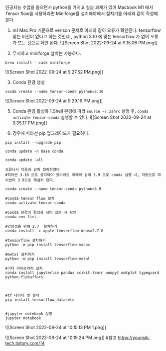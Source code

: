 
인공지능 수업을 들으면서 python을 가지고 실습 과제가 있어 Macbook M1 에서 Tensor flow을 사용하라면 Miniforge를 설치해야해서 설치기를 아래와 같이 작성해 본다


1. m1 Mac Pro 기준으로 verison  문제로 아래와 같이 오류가 확인된다.
tensorflow 맞는 버전이 없다고 하는 것인데 , python 3.10 에 맞는 tensorflow 가 없어 오류가 뜨는 것으로 확인 된다.
![[Screen Shot 2022-09-24 at 9.15.06 PM.png]]



2. 무시하고 miniforge 설치는 가능하다.
```
brew install --cask miniforge
```

![[Screen Shot 2022-09-24 at 9.27.52 PM.png]]


3. Conda 환경 생성
```
conda create --name tensor-conda python=3.10
```
![[Screen Shot 2022-09-24 at 9.29.16 PM.png]]

5. Conda 환경 활성화
	1.Shell 환경에 따라 `source ~/.zshrc`  실행 후,  `conda activate tensor-conda` 실행할 수 있다.
![[Screen Shot 2022-09-24 at 9.35.17 PM.png]]

6.  경우에 따라선 pip 업그레이드가 필요하다.
```
pip install --upgrade pip

conda update -n base conda

conda update -all
```




```
오류나서 다음과 같이 정리하였다
#파이썬 3.10 으로 설치되어 있더라도 아래와 같이 3.9 으로 conda 실행 시, 자동으로 파이썬이 3.9으로 재설치 된다.

conda create --name tensor-conda python=3.9

#conda tensor flow 설치
conda activate tensor-conda

#conda 환경이 활성화 되어 있는 지 확인
conda env list

#안정성을 위해 2.7  설치하기
conda install -c apple tensorflow-deps=2.7.0

#tensorflow 설치하기
python -m pip install tensorflow-macos

#metal 설치하기
python -m pip install tensorflow-metal

#기타 라이브러리 설치
conda install jupyterlab pandas scikit-learn numpyt matplot typeguard python-flabuffers



#tf 데이터 셋 설치
pip install tensorflow_datasets


#jupyter notebook 실행
jupyter notebook
```

![[Screen Shot 2022-09-24 at 10.15.13 PM 1.png]]


![[Screen Shot 2022-09-24 at 10.19.24 PM.png]]
#참고
https://younsik-tech.tistory.com/14